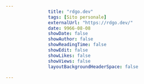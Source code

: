 ---
                title: "rdgo.dev"
                tags: [Sito personale]
                externalUrl: "https://rdgo.dev/"
                date: 9966-08-08
                showDate: false
                showAuthor: false
                showReadingTime: false
                showEdit: false
                showLikes: false
                showViews: false
                layoutBackgroundHeaderSpace: false
                ---

